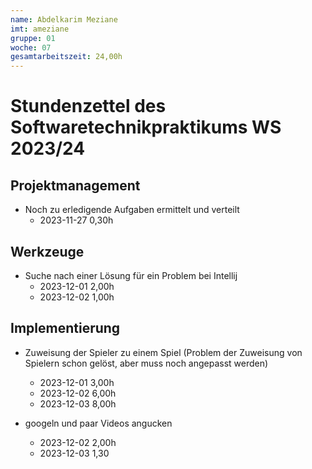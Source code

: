 ```yaml
---
name: Abdelkarim Meziane
imt: ameziane
gruppe: 01
woche: 07
gesamtarbeitszeit: 24,00h
---
```


<!--
Jeder Eintrag stellt eine gesonderte Tätigkeit dar und ist als (Listen-)Stichpunkt unter der korrekten Kategorie einzuordnen.
Dieser ist mit dem Datum (im ISO Format) und der Dauer (in Stunden und Minuten) zu versehen (als sub-Listenstichpunkt).
Sollte sich die Arbeit an diesem Eintrag über mehrere Tage erstrecken, so können mehrere Unterpunkte genutzt werden.
Zum Beispiel:

## Dokumentation
- Vorbereitung des Testdokuments
  - 2022-10-12 2,00h
  - 2022-10-13 0,15h

Die Summe aller Stunden wird oben unter `gesamtarbeitszeit` im selben Format eingetragen (also z.B. 14,45h).

Die Datei wird wie folgt benannt: `stundenzettel_<woche (mit führender 0, falls einstellig>_<IMT Kürzel>.md`,
also zum Beispiel: `stundenzettel_01_maxm.md` oder `stundenzettel_10_maxm.md`.
-->

# Stundenzettel des Softwaretechnikpraktikums WS 2023/24


## Projektmanagement
- Noch zu erledigende Aufgaben ermittelt und verteilt
  - 2023-11-27 0,30h

## Werkzeuge
- Suche nach einer Lösung für ein Problem bei Intellij
  - 2023-12-01 2,00h  
  - 2023-12-02 1,00h

## Implementierung
- Zuweisung der Spieler zu einem Spiel (Problem der Zuweisung von Spielern schon gelöst, aber muss noch angepasst werden)
  - 2023-12-01 3,00h
  - 2023-12-02 6,00h
  - 2023-12-03 8,00h


- googeln und paar Videos angucken
  - 2023-12-02 2,00h 
  - 2023-12-03 1,30

